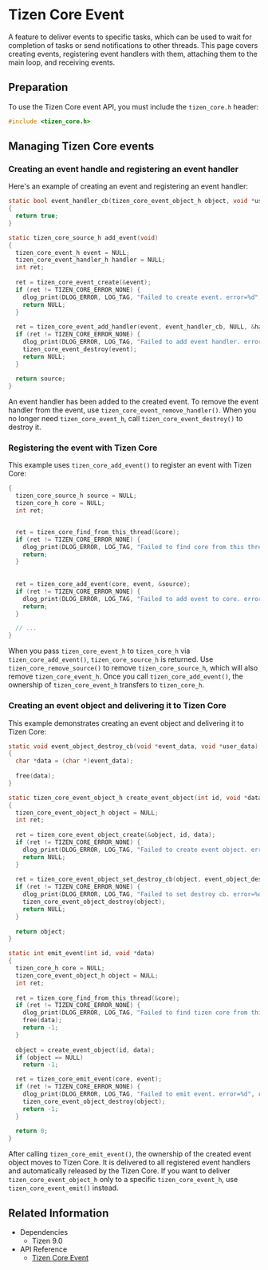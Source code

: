 # Tizen Core Event

A feature to deliver events to specific tasks, which can be used to wait for completion of tasks or send notifications to other threads. This page covers creating events, registering event handlers with them, attaching them to the main loop, and receiving events.

## Preparation
To use the Tizen Core event API, you must include the `tizen_core.h` header:
```c
#include <tizen_core.h>
```

## Managing Tizen Core events
### Creating an event handle and registering an event handler
Here's an example of creating an event and registering an event handler:
```c
static bool event_handler_cb(tizen_core_event_object_h object, void *user_data)
{
  return true;
}

static tizen_core_source_h add_event(void)
{
  tizen_core_event_h event = NULL;
  tizen_core_event_handler_h handler = NULL;
  int ret;
  
  ret = tizen_core_event_create(&event);
  if (ret != TIZEN_CORE_ERROR_NONE) {
    dlog_print(DLOG_ERROR, LOG_TAG, "Failed to create event. error=%d", ret);
	return NULL;
  }
  
  ret = tizen_core_event_add_handler(event, event_handler_cb, NULL, &handler);
  if (ret != TIZEN_CORE_ERROR_NONE) {
    dlog_print(DLOG_ERROR, LOG_TAG, "Failed to add event handler. error=%d", ret);
	tizen_core_event_destroy(event);
	return NULL;
  }
  
  return source;
}
```
An event handler has been added to the created event. To remove the event handler from the event, use `tizen_core_event_remove_handler()`.
When you no longer need `tizen_core_event_h`, call `tizen_core_event_destroy()` to destroy it.

### Registering the event with Tizen Core
This example uses `tizen_core_add_event()` to register an event with Tizen Core:
```c
{
  tizen_core_source_h source = NULL;
  tizen_core_h core = NULL;
  int ret;


  ret = tizen_core_find_from_this_thread(&core);
  if (ret != TIZEN_CORE_ERROR_NONE) {
    dlog_print(DLOG_ERROR, LOG_TAG, "Failed to find core from this thread. error=%d", ret);
	return;
  }
  
  
  ret = tizen_core_add_event(core, event, &source);
  if (ret != TIZEN_CORE_ERROR_NONE) {
	dlog_print(DLOG_ERROR, LOG_TAG, "Failed to add event to core. error=%d", ret);
	return;
  }

  // ...
}
```
When you pass `tizen_core_event_h` to `tizen_core_h` via `tizen_core_add_event()`, `tizen_core_source_h` is returned. Use `tizen_core_remove_source()` to remove `tizen_core_source_h`, which will also remove `tizen_core_event_h`.
Once you call `tizen_core_add_event()`, the ownership of `tizen_core_event_h` transfers to `tizen_core_h`.

### Creating an event object and delivering it to Tizen Core
This example demonstrates creating an event object and delivering it to Tizen Core:
```c
static void event_object_destroy_cb(void *event_data, void *user_data)
{
  char *data = (char *)event_data);
  
  free(data);
}

static tizen_core_event_object_h create_event_object(int id, void *data)
{
  tizen_core_event_object_h object = NULL;
  int ret;
  
  ret = tizen_core_event_object_create(&object, id, data);
  if (ret != TIZEN_CORE_ERROR_NONE) {
    dlog_print(DLOG_ERROR, LOG_TAG, "Failed to create event object. error=%d", ret);
	return NULL;
  }
  
  ret = tizen_core_event_object_set_destroy_cb(object, event_object_destroy_cb, NULL);
  if (ret != TIZEN_CORE_ERROR_NONE) {
    dlog_print(DLOG_ERROR, LOG_TAG, "Failed to set destroy cb. error=%d", ret);
	tizen_core_event_object_destroy(object);
	return NULL;
  }
  
  return object;
}

static int emit_event(int id, void *data)
{
  tizen_core_h core = NULL;
  tizen_core_event_object_h object = NULL;
  int ret;
  
  ret = tizen_core_find_from_this_thread(&core);
  if (ret != TIZEN_CORE_ERROR_NONE) {
    dlog_print(DLOG_ERROR, LOG_TAG, "Failed to find tizen core from this thread");
	free(data);
	return -1;
  }
  
  object = create_event_object(id, data);
  if (object == NULL)
    return -1;

  ret = tizen_core_emit_event(core, event);
  if (ret != TIZEN_CORE_ERROR_NONE) {
    dlog_print(DLOG_ERROR, LOG_TAG, "Failed to emit event. error=%d", ret);
	tizen_core_event_object_destroy(object);
	return -1;
  }
  
  return 0;
}
```
After calling `tizen_core_emit_event()`, the ownership of the created event object moves to Tizen Core. It is delivered to all registered event handlers and automatically released by the Tizen Core.
If you want to deliver `tizen_core_event_object_h` only to a specific `tizen_core_event_h`, use `tizen_core_event_emit()` instead.

## Related Information
- Dependencies
  - Tizen 9.0
- API Reference
  - [Tizen Core Event](../../../api/common/latest/group__CAPI__TIZEN__CORE__EVENT__MODULE.html)
